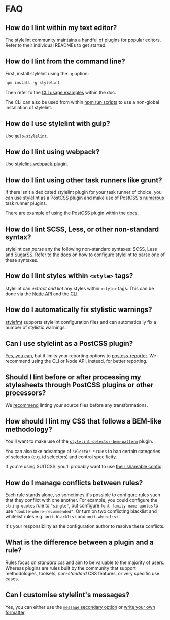 # FAQ

## How do I lint within my text editor?

The stylelint community maintains a [handful of plugins](/docs/user-guide/complementary-tools.md#editor-plugins) for popular editors. Refer to their individual READMEs to get started.

## How do I lint from the command line?

First, install stylelint using the `-g` option:

```shell
npm install -g stylelint
```

Then refer to the [CLI usage examples](/docs/user-guide/cli.md) within the doc.

The CLI can also be used from within [npm run scripts](http://blog.keithcirkel.co.uk/how-to-use-npm-as-a-build-tool/) to use a non-global installation of stylelint.

## How do I use stylelint with gulp?

Use [`gulp-stylelint`](https://github.com/olegskl/gulp-stylelint).

## How do I lint using webpack?

Use [stylelint-webpack-plugin](https://github.com/vieron/stylelint-webpack-plugin).

## How do I lint using other task runners like grunt?

If there isn't a dedicated stylelint plugin for your task runner of choice, you can use stylelint as a PostCSS plugin and make use of PostCSS's [numerous](https://github.com/postcss/postcss#runners) task runner plugins.

There are example of using the PostCSS plugin within the [docs](/docs/user-guide/postcss-plugin.md).

## How do I lint SCSS, Less, or other non-standard syntax?

stylelint can *parse* any the following non-standard syntaxes: SCSS, Less and SugarSS. Refer to the [docs](/docs/user-guide/css-processors.md#parsing-non-standard-syntax) on how to configure stylelint to parse one of these syntaxes.

## How do I lint styles within `<style>` tags?

stylelint can *extract and lint* any styles within `<style>` tags. This can be done via the [Node API](/docs/user-guide/node-api.md#extractStyleTagsFromHtml) and the [CLI](/docs/user-guide/cli.md).

## How do I automatically fix stylistic warnings?

[stylefmt](https://github.com/morishitter/stylefmt) supports stylelint configuration files and can automatically fix a number of stylistic warnings.

## Can I use stylelint as a PostCSS plugin?

[Yes, you can](/docs/user-guide/postcss-plugin.md), but it limits your reporting options to [postcss-reporter](https://github.com/postcss/postcss-reporter/). We recommend using the CLI or Node API, instead, for better reporting.

## Should I lint before or after processing my stylesheets through PostCSS plugins or other processors?

We [recommend](/docs/user-guide/css-processors.md) linting your source files before any transformations.

## How should I lint my CSS that follows a BEM-like methodology?

You'll want to make use of the [`stylelint-selector-bem-pattern`](https://github.com/davidtheclark/stylelint-selector-bem-pattern) plugin.

You can also take advantage of `selector-*` rules to ban certain categories of selectors (e.g. id selectors) and control specificity.

If you're using SUITCSS, you'll probably want to use [their shareable config](https://github.com/suitcss/stylelint-config-suitcss).

## How do I manage conflicts between rules?

Each rule stands alone, so sometimes it's possible to configure rules such that they conflict with one another. For example, you could configure the `string-quotes` rule to `"single"`, but configure `font-family-name-quotes` to use `"double-where-recommended"`. Or turn on two conflicting blacklist and whitelist rules e.g. `unit-blacklist` and `unit-whitelist`.

It's your responsibility as the configuration author to resolve these conflicts.

## What is the difference between a plugin and a rule?

Rules focus on *standard css* and aim to be valuable to the majority of users. Whereas plugins are rules built by the community that support methodologies, toolsets, *non-standard* CSS features, or very specific use cases.

## Can I customise stylelint's messages?

Yes, you can either use the [`message` secondary option](/docs/user-guide/configuration.md#custom-messages) or [write your own formatter](/docs/developer-guide/formatters.md).
